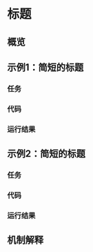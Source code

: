 # 标题

## 概览

## 示例1：简短的标题

### 任务

### 代码

### 运行结果

## 示例2：简短的标题

### 任务

### 代码

### 运行结果

## 机制解释
